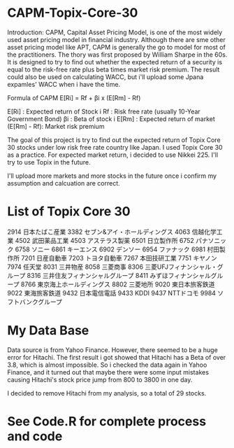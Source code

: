 # CAPM-Topix-Core-30

Introduction:
CAPM, Capital Asset Pricing Model, is one of the most widely used asset pricing model in financial industry. Although there are sme other asset pricing model like APT, CAPM is generally the go to model for most of the practitioners. The thory was first proposed by William Sharpe in the 60s. It is designed to try to find out whether the expected return of a security is equal to the risk-free rate plus beta times market risk premium. The result could also be used on calculating WACC, but i'll upload some Jpana expamles' WACC when i have the time.

Formula of CAPM
                                    E[Ri] = Rf + βi x (E[Rm] - Rf)
  
  E[Ri] : Expected return of Stock i
  Rf :    Risk free rate (usually 10-Year Government Bond)
  βi :    Beta of stock i 
  E[Rm] : Expected return of market
  (E[Rm] - Rf): Market risk premium
  
The goal of this project is try to find out the expected return of Topix Core 30 stocks under low risk free rate country like Japan. I used Topix Core 30 as a practice. For expected market return, i decided to use Nikkei 225. I'll try to use Topix in the future. 

I'll upload more markets and more stocks in the future once i confirm my assumption and calcuation are correct.

# List of Topix Core 30
2914 日本たばこ産業
3382 セブン&アイ・ホールディングス
4063 信越化学工業
4502 武田薬品工業
4503 アステラス製薬
6501 日立製作所
6752 パナソニック
6758 ソニー
6861 キーエンス
6902 デンソー
6954 ファナック
6981 村田製作所
7201 日産自動車
7203 トヨタ自動車
7267 本田技研工業
7751 キヤノン
7974 任天堂
8031 三井物産
8058 三菱商事
8306 三菱UFJフィナンシャル・グループ
8316 三井住友フィナンシャルグループ
8411 みずほフィナンシャルグループ
8766 東京海上ホールディングス
8802 三菱地所
9020 東日本旅客鉄道
9022 東海旅客鉄道
9432 日本電信電話
9433 KDDI
9437 NTTドコモ
9984 ソフトバンクグループ

# My Data Base
Data source is from Yahoo Finance. However, there seemed to be a huge error for Hitachi. The first result i got showed that Hitachi has a Beta of over 3.8, which is almost impossible. So i checked the data again in Yahoo Finance, and it turned out that maybe there were some input mistakes causing Hitachi's stock price jump from 800 to 3800 in one day. 

I decided to remove Hitachi from my analysis, so a total of 29 stocks.

# See Code.R for complete process and code
